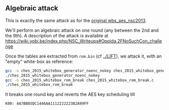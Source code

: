 Algebraic attack
----------------

This is exactly the same attack as for the [original wbs_aes_nsc2013](../../wbs_aes_nsc2013/ALG/README.md).

We'll perform an algebraic attack on one round (any between the 2nd and the 9th).
A description of the attack is available at https://wiki.yobi.be/index.php/NSC_Writeups#Oppida.2FNoSuchCon_challenge

Once the tables are extracted from ```rom.bin``` (cf [../LIFT](../LIFT/README.md)),
we attack it, with an "empty" white-box as reference:

```bash
gcc -o ches_2015_whitebox_generator_noenc_nokey ches_2015_whitebox_generator_noenc_nokey.c
./ches_2015_whitebox_generator_noenc_nokey
gcc -o ches_2015_whitebox_rom_break ches_2015_whitebox_rom_break.c
./ches_2015_whitebox_rom_break
```

It breaks one round key and reverts the AES key scheduling till

```K00: 4A7BB85DC1446AA1112222223B2A99FF```
